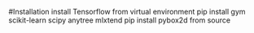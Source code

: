 #Installation
install Tensorflow from virtual environment
pip install gym scikit-learn scipy anytree mlxtend
pip install pybox2d from source
